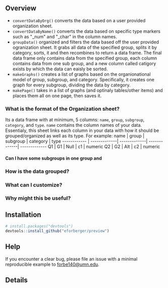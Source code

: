 ## Overview

- `convertDataByOrg()` converts the data based on a user provided organization sheet.
- `convertDataByName()` converts the data based on specific type markers such as "_num" and "_char" in the column names.
- `groupData()` organized and filters the data based off the user provided ogranization sheet. It grabs all data of the specified group, splits it by category, sorts, it and then recombines to return a data frame. The final data frame only contains data from the specified group, each column contains data from one sub group, and a new column called catigory exists by which the data can eaisly be sorted.
- `makeGraphs()` creates a list of graphs based on the organionational model of group, subgroup, and category. Specifically, it creates one graph for every subgroup, dividing the data by category. 
- `makePage()` takes in a list of graphs (and optinaly tables/other items) and places them all on one page, then saves it.

### What is the format of the Organization sheet?
Its a data frame with at minimum, 5 columns: `name`, `group`, `subgroup`, `category`, and `type`. `name` contains the column names of your data. Essentialy, this sheet links each column in your data with how it should be grouped/organized as well as its type.
For example:
name | group | subgroup | category | type
------------ | -------------| -------------| -------------| -------------
Q1 | G1 | Null | c1 | numeric
Q2 | G2 | Alt | c2 | numeric

#### Can I have some subgroups in one group and 

### How is the data grouped?

### What can I customize?

### Why might this be useful?

## Installation
``` r
# install.packages("devtools")
devtools::install_github("eforberger/preview")
```
## Help
If you encounter a clear bug, please file an issue with a minimal
reproducible example to forbe140@umn.edu.

## Details



